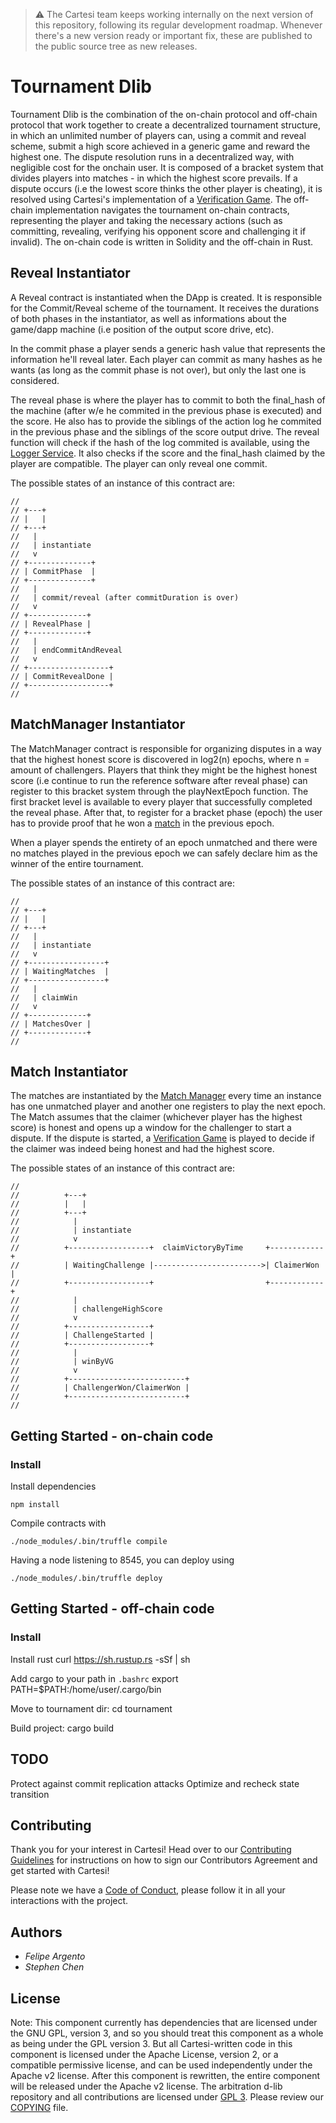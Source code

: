 > :warning: The Cartesi team keeps working internally on the next version of this repository, following its regular development roadmap. Whenever there's a new version ready or important fix, these are published to the public source tree as new releases.

# Tournament Dlib

Tournament Dlib is the combination of the on-chain protocol and off-chain protocol that work together to create a decentralized tournament structure, in which an unlimited number of players can, using a commit and reveal scheme, submit a high score achieved in a generic game and reward the highest one. The dispute resolution runs in a decentralized way, with negligible cost for the onchain user. It is composed of a bracket system that divides players into matches - in which the highest score prevails. If a dispute occurs (i.e the lowest score thinks the other player is cheating), it is resolved using Cartesi's implementation of a [Verification Game](https://github.com/cartesi/arbitration-dlib/). The off-chain implementation navigates the tournament on-chain contracts, representing the player and taking the necessary actions (such as committing, revealing, verifying his opponent score and challenging it if invalid). The on-chain code is written in Solidity and the off-chain in Rust.


## Reveal Instantiator


A Reveal contract is instantiated when the DApp is created. It is responsible for the Commit/Reveal scheme of the tournament. It receives the durations of both phases in the instantiator, as well as informations about the game/dapp machine (i.e position of the output score drive, etc).

In the commit phase a player sends a generic hash value that represents the information he'll reveal later. Each player can commit as many hashes as he wants (as long as the commit phase is not over), but only the last one is considered.

The reveal phase is where the player has to commit to both the final_hash of the machine (after w/e he commited in the previous phase is executed) and the score. He also has to provide the siblings of the action log he commited in the previous phase and the siblings of the score output drive. The reveal function will check if the hash of the log commited is available, using the [Logger Service](https://github.com/cartesi/logger-dlib). It also checks if the score and the final_hash claimed by the player are compatible. The player can only reveal one commit.

The possible states of an instance of this contract are:

    //
    // +---+
    // |   |
    // +---+
    //   |
    //   | instantiate
    //   v
    // +--------------+
    // | CommitPhase  |
    // +--------------+
    //   |
    //   | commit/reveal (after commitDuration is over)
    //   v
    // +-------------+
    // | RevealPhase |
    // +-------------+
    //   |
    //   | endCommitAndReveal
    //   v
    // +------------------+
    // | CommitRevealDone |
    // +------------------+
    //

## MatchManager Instantiator

The MatchManager contract is responsible for organizing disputes in a way that the highest honest score is discovered in log2(n) epochs, where n = amount of challengers.
Players that think they might be the highest honest score (i.e continue to run the reference software after reveal phase) can register to this bracket system through the playNextEpoch function. The first bracket level is available to every player that successfully completed the reveal phase. After that, to register for a bracket phase (epoch) the user has to provide proof that he won a [match](https://github.com/cartesi/tournament-dlib#match-instantiator) in the previous epoch.

When a player spends the entirety of an epoch unmatched and there were no matches played in the previous epoch we can safely declare him as the winner of the entire tournament.

The possible states of an instance of this contract are:

    //
    // +---+
    // |   |
    // +---+
    //   |
    //   | instantiate
    //   v
    // +-----------------+
    // | WaitingMatches  |
    // +-----------------+
    //   |
    //   | claimWin
    //   v
    // +-------------+
    // | MatchesOver |
    // +-------------+
    //


## Match Instantiator

The matches are instantiated by the [Match Manager](https://github.com/cartesi/tournament-dlib#match-manager-instantiator) every time an instance has one unmatched player and another one registers to play the next epoch. The Match assumes that the claimer (whichever player has the highest score) is honest and opens up a window for the challenger to start a dispute. If the dispute is started, a [Verification Game](https://github.com/cartesi/arbitration-dlib/) is played to decide if the claimer was indeed being honest and had the highest score.


The possible states of an instance of this contract are:

    //
    //          +---+
    //          |   |
    //          +---+
    //            |
    //            | instantiate
    //            v
    //          +------------------+  claimVictoryByTime     +------------+
    //          | WaitingChallenge |------------------------>| ClaimerWon |
    //          +------------------+                         +------------+
    //            |
    //            | challengeHighScore
    //            v
    //          +------------------+
    //          | ChallengeStarted |
    //          +------------------+
    //            |
    //            | winByVG
    //            v
    //          +--------------------------+
    //          | ChallengerWon/ClaimerWon |
    //          +--------------------------+
    //

## Getting Started - on-chain code

### Install

Install dependencies

    npm install

Compile contracts with

    ./node_modules/.bin/truffle compile

Having a node listening to 8545, you can deploy using

    ./node_modules/.bin/truffle deploy


## Getting Started - off-chain code

### Install

Install rust
    curl https://sh.rustup.rs -sSf | sh

Add cargo to your path in `.bashrc`
    export PATH=$PATH:/home/user/.cargo/bin

Move to tournament dir:
    cd tournament

Build project:
    cargo build

## TODO

Protect against commit replication attacks
Optimize and recheck state transition

## Contributing

Thank you for your interest in Cartesi! Head over to our [Contributing Guidelines](CONTRIBUTING.md) for instructions on how to sign our Contributors Agreement and get started with Cartesi!

Please note we have a [Code of Conduct](CODE_OF_CONDUCT.md), please follow it in all your interactions with the project.

## Authors

* *Felipe Argento*
* *Stephen Chen*

## License

Note: This component currently has dependencies that are licensed under the GNU GPL, version 3, and so you should treat this component as a whole as being under the GPL version 3. But all Cartesi-written code in this component is licensed under the Apache License, version 2, or a compatible permissive license, and can be used independently under the Apache v2 license. After this component is rewritten, the entire component will be released under the Apache v2 license.
The arbitration d-lib repository and all contributions are licensed under
[GPL 3](https://www.gnu.org/licenses/gpl-3.0.en.html). Please review our [COPYING](COPYING) file.
